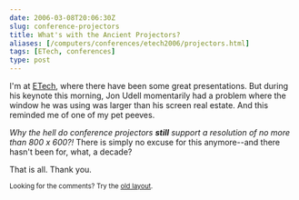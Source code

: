 ```yaml
--- 
date: 2006-03-08T20:06:30Z
slug: conference-projectors
title: What's with the Ancient Projectors?
aliases: [/computers/conferences/etech2006/projectors.html]
tags: [ETech, conferences]
type: post
---
```


<p>I'm at <a href="http://conferences.oreillynet.com/etech/" title="The
Emerging Technology Conference home page">ETech</a>, where there have been
some great presentations. But during his keynote this morning, Jon Udell
momentarily had a problem where the window he was using was larger than his
screen real estate. And this reminded me of one of my pet peeves.</p>

<p><em>Why the hell do conference projectors <strong>still</strong> support a
resolution of no more than 800 x 600?!</em> There is simply no excuse for
this anymore--and there hasn't been for, what, a decade?</p>

<p>That is all. Thank you.</p>

<p class="past"><small>Looking for the comments? Try the <a rel="nofollow" href="//past.justatheory.com/computers/conferences/etech2006/projectors.html">old layout</a>.</small></p>


